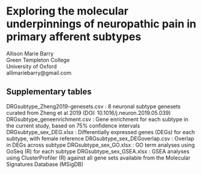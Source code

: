 # Exploring the molecular underpinnings of neuropathic pain in primary afferent subtypes

<p>Allison Marie Barry <br>
Green Templeton College <br>
University of Oxford <br>
allimariebarry@gmail.com </p>

## Supplementary tables
DRGsubtype_Zheng2019-genesets.csv : 8 neuronal subtype genesets curated from Zheng et al 2019 (DOI: 10.1016/j.neuron.2019.05.039)
DRGsubtype_geneenrichment.csv : Gene enrichment for each subtype in the current study, based on 75% confidence intervals
DRGsubtype_sex_DEG.xlsx : Differentially expressed genes (DEGs) for each subtype, with female reference
DRGsubtype_sex_DEGoverlap.csv : Overlap in DEGs across subtype
DRGsubtype_sex_GO.xlsx : GO term analyses using GoSeq (R) for each subtype
DRGsubtype_sex_GSEA.xlsx : GSEA analyses using ClusterProfiler (R) against all gene sets available from the Molecular Signatures Database (MSigDB)



